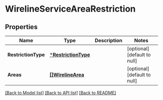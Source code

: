 # WirelineServiceAreaRestriction

## Properties
Name | Type | Description | Notes
------------ | ------------- | ------------- | -------------
**RestrictionType** | [***RestrictionType**](RestrictionType.md) |  | [optional] [default to null]
**Areas** | [**[]WirelineArea**](WirelineArea.md) |  | [optional] [default to null]

[[Back to Model list]](../README.md#documentation-for-models) [[Back to API list]](../README.md#documentation-for-api-endpoints) [[Back to README]](../README.md)

